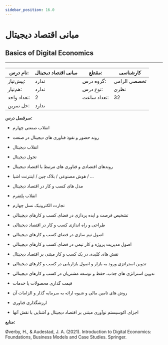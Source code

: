 ```yaml
---
sidebar_position: 16.0
---
```

# مبانی اقتصاد دیجیتال
## Basics of Digital Economics
_______________________________________________________________________________
| نام درس:    | مبانی اقتصاد دیجیتال | مقطع:       | کارشناسی     |
| ----------- | -------------------- | ----------- | ------------ |
| پیش‌نیاز:   | ندارد                | گروه درس:   | تخصصی الزامی |
| هم‌نیاز:    | ندارد                | نوع درس:    | نظری         |
| تعداد واحد: | 2                    | تعداد ساعت: | 32           |
| حل تمرین:   |  ندارد               |             |              |

**سرفصل درس:**


- انقلاب صنعتی چهارم

- روند حضور و نفوذ فناوری های دیجیتال در صنعت

- انقلاب دیجیتال

- تحول دیجیتال

- روندهای اقتصادی و فناوری های مرتبط با اقتصاد دیجیتال

- هوش مصنوعی / بلاک چین / اینترنت اشیا  / ...

- مدل های کسب و کار در اقتصاد دیجیتال

- انقلاب پلتفرم

- تجارت الکترونیک نسل چهارم 

- تشخیص فرصت و ایده پردازی در فضای کسب و کارهای دیجیتالی

- طراحی و راه اندازی کسب و کار در اقتصاد دیجیتالی

- اصول تیم سازی در فضای کسب و کارهای دیجیتالی

- اصول مدیریت پروژه و کار تیمی در فضای کسب و کارهای دیجیتالی 

- نقش های کلیدی در یک کسب و کار مبتنی بر اقتصاد دیجیتال

- تدوین استراتژی ورود به بازار و اصول بازاریابی در کسب و کارهای دیجیتالی

- تدوین استراتژی های جذب، حفظ و توسعه مشتریان در کسب و کارهای دیجیتالی

- قیمت گذاری محصولات یا خدمات

- روش های تامین مالی و شیوه ارائه به سرمایه گذار و الزامات آن

- ارزشگذاری فناوری

- اجزای اکوسیستم نوآوری مبتنی بر اقتصاد دیجیتال و آشنایی با نقش آنها


**منابع:**

Øverby, H., & Audestad, J. A. (2021). Introduction to Digital Economics: Foundations, Business Models and Case Studies. Springer. 
